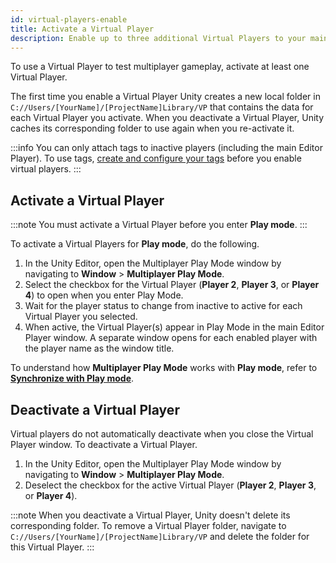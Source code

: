 ```yaml
---
id: virtual-players-enable
title: Activate a Virtual Player
description: Enable up to three additional Virtual Players to your main Editor Player in Multiplayer Play Mode.
---
```


To use a Virtual Player to test multiplayer gameplay, activate at least one Virtual Player.

The first time you enable a Virtual Player Unity creates a new local folder in `C://Users/[YourName]/[ProjectName]Library/VP` that contains the data for each Virtual Player you activate. When you deactivate a Virtual Player, Unity caches its corresponding folder to use again when you re-activate it.

:::info
You can only attach tags to inactive players (including the main Editor Player). To use tags, [create and configure your tags](../player-tags/player-tags-create.md) before you enable virtual players.
:::

## Activate a Virtual Player

:::note
You must activate a Virtual Player before you enter **Play mode**.
:::

To activate a Virtual Players for **Play mode**, do the following.

1. In the Unity Editor, open the Multiplayer Play Mode window by navigating to **Window** > **Multiplayer Play Mode**.
2. Select the checkbox for the Virtual Player (**Player 2**, **Player 3**, or **Player 4**) to open when you enter Play Mode.
3. Wait for the player status to change from inactive to active for each Virtual Player you selected.
4. When active, the Virtual Player(s) appear in Play Mode in the main Editor Player window. A separate window opens for each enabled player with the player name as the window title.

To understand how **Multiplayer Play Mode** works with **Play mode**, refer to [**Synchronize with Play mode**](../sync-play-mode.md).

## Deactivate a Virtual Player

Virtual players do not automatically deactivate when you close the Virtual Player window. 
To deactivate a Virtual Player.

1. In the Unity Editor, open the Multiplayer Play Mode window by navigating to **Window** > **Multiplayer Play Mode**.
2. Deselect the checkbox for the active Virtual Player (**Player 2**, **Player 3**, or **Player 4**).

:::note
When you deactivate a Virtual Player, Unity doesn't delete its corresponding folder. To remove a Virtual Player folder, navigate to `C://Users/[YourName]/[ProjectName]Library/VP` and delete the folder for this Virtual Player.
:::
